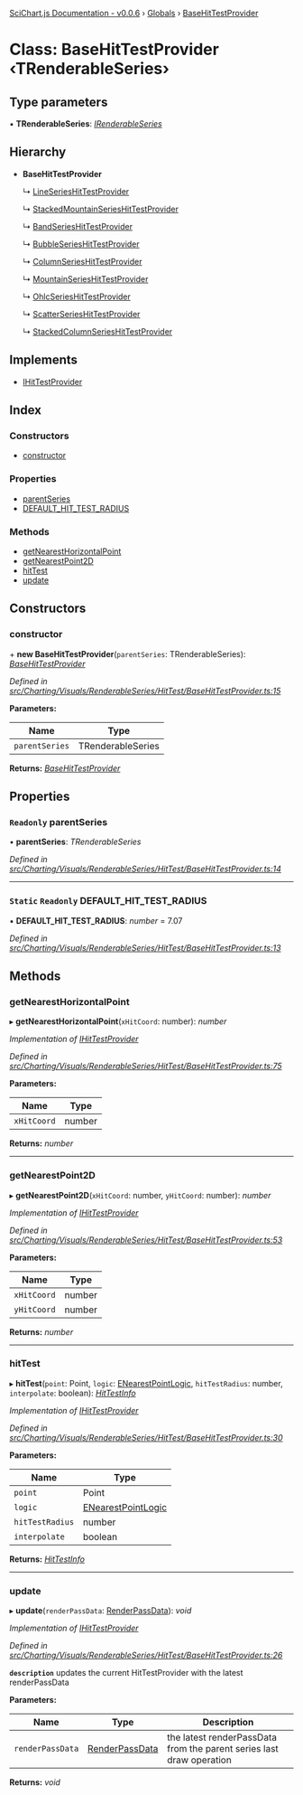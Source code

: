 [SciChart.js Documentation - v0.0.6](../README.md) › [Globals](../globals.md) › [BaseHitTestProvider](basehittestprovider.md)

# Class: BaseHitTestProvider ‹**TRenderableSeries**›

## Type parameters

▪ **TRenderableSeries**: *[IRenderableSeries](../interfaces/irenderableseries.md)*

## Hierarchy

* **BaseHitTestProvider**

  ↳ [LineSeriesHitTestProvider](lineserieshittestprovider.md)

  ↳ [StackedMountainSeriesHitTestProvider](stackedmountainserieshittestprovider.md)

  ↳ [BandSeriesHitTestProvider](bandserieshittestprovider.md)

  ↳ [BubbleSeriesHitTestProvider](bubbleserieshittestprovider.md)

  ↳ [ColumnSeriesHitTestProvider](columnserieshittestprovider.md)

  ↳ [MountainSeriesHitTestProvider](mountainserieshittestprovider.md)

  ↳ [OhlcSeriesHitTestProvider](ohlcserieshittestprovider.md)

  ↳ [ScatterSeriesHitTestProvider](scatterserieshittestprovider.md)

  ↳ [StackedColumnSeriesHitTestProvider](stackedcolumnserieshittestprovider.md)

## Implements

* [IHitTestProvider](../interfaces/ihittestprovider.md)

## Index

### Constructors

* [constructor](basehittestprovider.md#constructor)

### Properties

* [parentSeries](basehittestprovider.md#readonly-parentseries)
* [DEFAULT_HIT_TEST_RADIUS](basehittestprovider.md#static-readonly-default_hit_test_radius)

### Methods

* [getNearestHorizontalPoint](basehittestprovider.md#getnearesthorizontalpoint)
* [getNearestPoint2D](basehittestprovider.md#getnearestpoint2d)
* [hitTest](basehittestprovider.md#hittest)
* [update](basehittestprovider.md#update)

## Constructors

###  constructor

\+ **new BaseHitTestProvider**(`parentSeries`: TRenderableSeries): *[BaseHitTestProvider](basehittestprovider.md)*

*Defined in [src/Charting/Visuals/RenderableSeries/HitTest/BaseHitTestProvider.ts:15](https://github.com/ABTSoftware/SciChart.Dev/blob/46671d21ce/Web/src/SciChart/src/Charting/Visuals/RenderableSeries/HitTest/BaseHitTestProvider.ts#L15)*

**Parameters:**

Name | Type |
------ | ------ |
`parentSeries` | TRenderableSeries |

**Returns:** *[BaseHitTestProvider](basehittestprovider.md)*

## Properties

### `Readonly` parentSeries

• **parentSeries**: *TRenderableSeries*

*Defined in [src/Charting/Visuals/RenderableSeries/HitTest/BaseHitTestProvider.ts:14](https://github.com/ABTSoftware/SciChart.Dev/blob/46671d21ce/Web/src/SciChart/src/Charting/Visuals/RenderableSeries/HitTest/BaseHitTestProvider.ts#L14)*

___

### `Static` `Readonly` DEFAULT_HIT_TEST_RADIUS

▪ **DEFAULT_HIT_TEST_RADIUS**: *number* = 7.07

*Defined in [src/Charting/Visuals/RenderableSeries/HitTest/BaseHitTestProvider.ts:13](https://github.com/ABTSoftware/SciChart.Dev/blob/46671d21ce/Web/src/SciChart/src/Charting/Visuals/RenderableSeries/HitTest/BaseHitTestProvider.ts#L13)*

## Methods

###  getNearestHorizontalPoint

▸ **getNearestHorizontalPoint**(`xHitCoord`: number): *number*

*Implementation of [IHitTestProvider](../interfaces/ihittestprovider.md)*

*Defined in [src/Charting/Visuals/RenderableSeries/HitTest/BaseHitTestProvider.ts:75](https://github.com/ABTSoftware/SciChart.Dev/blob/46671d21ce/Web/src/SciChart/src/Charting/Visuals/RenderableSeries/HitTest/BaseHitTestProvider.ts#L75)*

**Parameters:**

Name | Type |
------ | ------ |
`xHitCoord` | number |

**Returns:** *number*

___

###  getNearestPoint2D

▸ **getNearestPoint2D**(`xHitCoord`: number, `yHitCoord`: number): *number*

*Implementation of [IHitTestProvider](../interfaces/ihittestprovider.md)*

*Defined in [src/Charting/Visuals/RenderableSeries/HitTest/BaseHitTestProvider.ts:53](https://github.com/ABTSoftware/SciChart.Dev/blob/46671d21ce/Web/src/SciChart/src/Charting/Visuals/RenderableSeries/HitTest/BaseHitTestProvider.ts#L53)*

**Parameters:**

Name | Type |
------ | ------ |
`xHitCoord` | number |
`yHitCoord` | number |

**Returns:** *number*

___

###  hitTest

▸ **hitTest**(`point`: Point, `logic`: [ENearestPointLogic](../enums/enearestpointlogic.md), `hitTestRadius`: number, `interpolate`: boolean): *[HitTestInfo](hittestinfo.md)*

*Implementation of [IHitTestProvider](../interfaces/ihittestprovider.md)*

*Defined in [src/Charting/Visuals/RenderableSeries/HitTest/BaseHitTestProvider.ts:30](https://github.com/ABTSoftware/SciChart.Dev/blob/46671d21ce/Web/src/SciChart/src/Charting/Visuals/RenderableSeries/HitTest/BaseHitTestProvider.ts#L30)*

**Parameters:**

Name | Type |
------ | ------ |
`point` | Point |
`logic` | [ENearestPointLogic](../enums/enearestpointlogic.md) |
`hitTestRadius` | number |
`interpolate` | boolean |

**Returns:** *[HitTestInfo](hittestinfo.md)*

___

###  update

▸ **update**(`renderPassData`: [RenderPassData](renderpassdata.md)): *void*

*Implementation of [IHitTestProvider](../interfaces/ihittestprovider.md)*

*Defined in [src/Charting/Visuals/RenderableSeries/HitTest/BaseHitTestProvider.ts:26](https://github.com/ABTSoftware/SciChart.Dev/blob/46671d21ce/Web/src/SciChart/src/Charting/Visuals/RenderableSeries/HitTest/BaseHitTestProvider.ts#L26)*

**`description`** updates the current HitTestProvider with the latest renderPassData

**Parameters:**

Name | Type | Description |
------ | ------ | ------ |
`renderPassData` | [RenderPassData](renderpassdata.md) | the latest renderPassData from the parent series last draw operation  |

**Returns:** *void*
